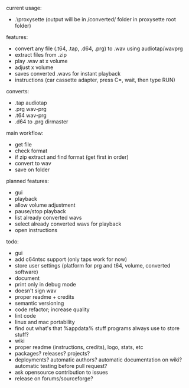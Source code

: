 current usage:
- .\proxysette <file path> (output will be in /converted/ folder in proxysette root folder)

features:
- convert any file (.t64, .tap, .d64, .prg) to .wav using audiotap/wavprg
- extract files from .zip
- play .wav at x volume
- adjust x volume
- saves converted .wavs for instant playback
- instructions (car cassette adapter, press C=, wait, then type RUN)

converts:
- .tap audiotap
- .prg wav-prg
- .t64 wav-prg
- .d64 to .prg dirmaster

main workflow:
- get file
- check format
- if zip extract and find format (get first in order)
- convert to wav
- save on folder

planned features:
- gui
- playback
- allow volume adjustment
- pause/stop playback
- list already converted wavs
- select already converted wavs for playback
- open instructions

todo:
- gui
- add c64ntsc support (only taps work for now)
- store user settings (platform for prg and t64, volume, converted software)
- document
- print only in debug mode
- doesn't sign wav
- proper readme + credits
- semantic versioning
- code refactor; increase quality
- lint code
- linux and mac portability
- find out what's that %appdata% stuff programs always use to store stuff?
- wiki
- proper readme (instructions, credits), logo, stats, etc
- packages? releases? projects?
- deployments? automatic authors? automatic documentation on wiki? automatic testing before pull request?
- ask opensource contribution to issues
- release on forums/sourceforge?
